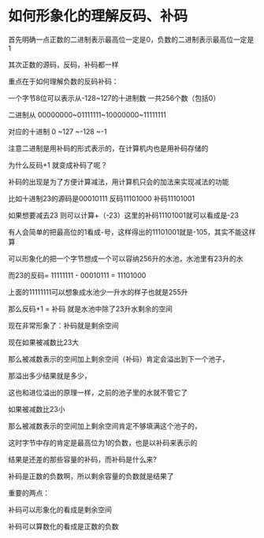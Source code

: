 ﻿# 如何形象化的理解反码、补码

首先明确一点正数的二进制表示最高位一定是0，负数的二进制表示最高位一定是1

其次正数的源码，反码，补码都一样

重点在于如何理解负数的反码补码：

一个字节8位可以表示从-128~127的十进制数  一共256个数（包括0）



二进制从  		00000000~01111111~10000000~11111111

对应的十进制	0		~127	 ~-128	  ~-1

注意二进制是用补码的形式表示的，在计算机内也是用补码存储的



为什么反码+1 就变成补码了呢？

补码的出现是为了方便计算减法，用计算机只会的加法来实现减法的功能

比如十进制23的源码是00010111 反码11101000 补码11101001

如果想要减去23 则可以计算+（-23）这里的补码11101001就可以看成是-23

有人会简单的把最高位的1看成-号，这样得出的11101001就是-105，其实不能这样算



可以形象化的把一个字节想成一个可以容纳256升的水池，水池里有23升的水

而23的反码= 11111111 - 00010111 = 11101000

上面的11111111可以想象成水池少一升水的样子也就是255升

那么反码+1 = 补码 就是水池中除了23升水剩余的空间

现在非常形象了：补码就是剩余空间



现在如果被减数比23大  

那么被减数表示的空间加上剩余空间（补码）肯定会溢出到下一个池子，

那溢出多少结果就是多少，

这也和进位溢出的原理一样，之前的池子里的水就不管它了

如果被减数比23小

那么被减数表示的空间加上剩余空间肯定不够填满这个池子的，

这时字节中存的肯定是最高位为1的负数，也是以补码来表示的

结果是还差的那些容量的补码，而补码是什么来?

补码是正数的负数啊，所以剩余容量的负数就是结果了



重要的两点：

补码可以形象化的看成是剩余空间

补码可以算数化的看成是正数的负数

